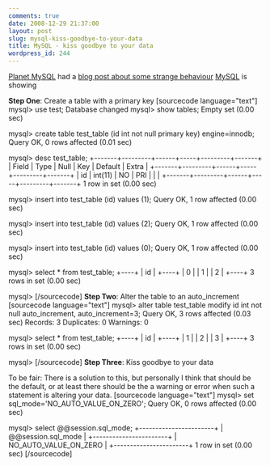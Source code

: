 ```yaml
---
comments: true
date: 2008-12-29 21:37:00
layout: post
slug: mysql-kiss-goodbye-to-your-data
title: MySQL - kiss goodbye to your data
wordpress_id: 244
---
```


[Planet MySQL](http://www.planetmysql.org) had a [blog post about some strange behaviour](http://www.pythian.com/blogs/1422/draft-mind-the-sql_mode-when-running-alter-table#more-1422) [MySQL](http://www.mysql.com) is showing

**Step One**: Create a table with a primary key
[sourcecode language="text"]
mysql> use test;
Database changed
mysql> show tables;
Empty set (0.00 sec)

mysql> create table test_table (id int not null primary key) engine=innodb;
Query OK, 0 rows affected (0.01 sec)

mysql> desc test_table;
+-------+---------+------+-----+---------+-------+
| Field | Type    | Null | Key | Default | Extra |
+-------+---------+------+-----+---------+-------+
| id    | int(11) | NO   | PRI |         |       |
+-------+---------+------+-----+---------+-------+
1 row in set (0.00 sec)

mysql> insert into test_table (id) values (1);
Query OK, 1 row affected (0.00 sec)

mysql> insert into test_table (id) values (2);
Query OK, 1 row affected (0.00 sec)

mysql> insert into test_table (id) values (0);
Query OK, 1 row affected (0.00 sec)

mysql> select * from test_table;
+----+
| id |
+----+
|  0 |
|  1 |
|  2 |
+----+
3 rows in set (0.00 sec)

mysql>
[/sourcecode]
**Step Two**: Alter the table to an auto_increment
[sourcecode language="text"]
mysql> alter table test_table modify id int not null auto_increment, auto_increment=3;
Query OK, 3 rows affected (0.03 sec)
Records: 3  Duplicates: 0  Warnings: 0

mysql> select * from test_table;
+----+
| id |
+----+
|  1 |
|  2 |
|  3 |
+----+
3 rows in set (0.00 sec)

mysql>
[/sourcecode]
**Step Three**: Kiss goodbye to your data

To be fair: There is a solution to this, but personally I think that should be the default, or at least there should be the a warning or error when such a statement is altering your data.
[sourcecode language="text"]
mysql> set sql_mode='NO_AUTO_VALUE_ON_ZERO';
Query OK, 0 rows affected (0.00 sec)

mysql> select @@session.sql_mode;
+-----------------------+
| @@session.sql_mode    |
+-----------------------+
| NO_AUTO_VALUE_ON_ZERO |
+-----------------------+
1 row in set (0.00 sec)
[/sourcecode]
